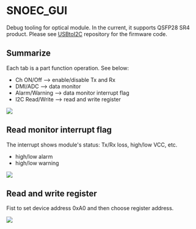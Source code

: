 # SNOEC_GUI #

Debug tooling for optical module. In the current, it supports QSFP28 SR4 product. Please see [USBtoI2C](https://github.com/tclxspy/USB_I2C_73) repository for the firmware code. 

## Summarize ##

Each tab is a part function operation. See below:

- Ch ON/Off --> enable/disable Tx and Rx
- DMI/ADC --> data monitor
- Alarm/Warning --> data monitor interrupt flag
- I2C Read/Write --> read and write register

![](http://i.imgur.com/ReyyWa2.jpg)

## Read monitor interrupt flag ##

The interrupt shows module's status: Tx/Rx loss, high/low VCC, etc. 

- high/low alarm
- high/low warning

![](http://i.imgur.com/LAdKeSy.jpg)

## Read and write register ##

Fist to set device address 0xA0 and then choose register address.

![](http://i.imgur.com/6dJSbiW.jpg)